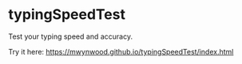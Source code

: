 # typingSpeedTest
Test your typing speed and accuracy.

Try it here: https://mwynwood.github.io/typingSpeedTest/index.html

